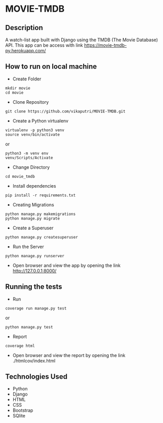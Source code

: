 # MOVIE-TMDB

## Description
A watch-list app built with Django using the TMDB (The Movie Database) API. This app can be access with link https://movie-tmdb-py.herokuapp.com/

## How to run on local machine
* Create Folder
```
mkdir movie
cd movie
```
* Clone Repository
```
git clone https://github.com/vikaputri/MOVIE-TMDB.git
```
* Create a Python virtualenv 
```
virtualenv -p python3 venv
source venv/bin/activate 
```
or
```
python3 -m venv env
venv/Scripts/Activate
```
* Change Directory
```
cd movie_tmdb
```
* Install dependencies
```
pip install -r requirements.txt
```
* Creating Migrations
```
python manage.py makemigrations
python manage.py migrate
```
* Create a Superuser
```
python manage.py createsuperuser
```
* Run the Server
```
python manage.py runserver
```
* Open browser and view the app by opening the link http://127.0.0.1:8000/

## Running the tests
* Run
```
coverage run manage.py test
```
or
```
python manage.py test
```
* Report
```
coverage html
```
* Open browser and view the report by opening the link ./htmlcov/index.html

## Technologies Used
* Python
* Django
* HTML
* CSS
* Bootstrap
* SQlite
